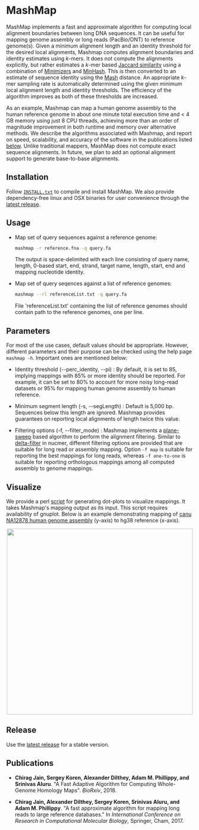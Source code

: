 MashMap
========================================================================

MashMap implements a fast and approximate algorithm for computing local alignment boundaries between long DNA sequences. It can be useful for mapping genome assembly or long reads (PacBio/ONT) to reference genome(s). Given a minimum alignment length and an identity threshold for the desired local alignments, Mashmap computes alignment boundaries and identity estimates using *k*-mers. It does not compute the alignments explicitly, but rather estimates a *k*-mer based [Jaccard similarity](https://en.wikipedia.org/wiki/Jaccard_index) using a combination of [Minimizers](http://www.cs.princeton.edu/courses/archive/spr05/cos598E/bib/p76-schleimer.pdf) and [MinHash](https://en.wikipedia.org/wiki/MinHash). This is then converted to an estimate of sequence identity using the [Mash](http://mash.readthedocs.org) distance. An appropriate *k*-mer sampling rate is automatically determined using the given minimum local alignment length and identity thresholds. The efficiency of the algorithm improves as both of these thresholds are increased.

As an example, Mashmap can map a human genome assembly to the human reference genome in about one minute total execution time and < 4 GB memory using just 8 CPU threads, achieving more than an order of magnitude improvement in both runtime and memory over alternative methods. We describe the algorithms associated with Mashmap, and report on speed, scalability, and accuracy of the software in the publications listed [below](#publications). Unlike traditional mappers, MashMap does not compute exact sequence alignments. In future, we plan to add an optional alignment support to generate base-to-base alignments.

## Installation
Follow [`INSTALL.txt`](INSTALL.txt) to compile and install MashMap. We also provide dependency-free linux and OSX binaries for user convenience through the [latest release](https://github.com/marbl/MashMap/releases).

## Usage

* Map set of query sequences against a reference genome:
  ```sh
  mashmap -r reference.fna -q query.fa
  ```
  The output is space-delimited with each line consisting of query name, length,
  0-based start, end, strand, target name, length, start, end and mapping nucleotide
  identity.

* Map set of query seqences against a list of reference genomes:
  ```sh
  mashmap --rl referenceList.txt -q query.fa
  ```
  File 'referenceList.txt' containing the list of reference genomes should contain path to the reference genomes, one per line.

## Parameters

For most of the use cases, default values should be appropriate. However, different parameters and their purpose can be checked using the help page `mashmap -h`. Important ones are mentioned below:

* Identity threshold (--perc_identity, --pi) : By default, it is set to 85, implying mappings with 85% or more identity should be reported. For example, it can be set to 80% to account for more noisy long-read datasets or 95% for mapping human genome assembly to human reference.

* Minimum segment length (-s, --segLength) :  Default is 5,000 bp. Sequences below this length are ignored. Mashmap provides guarantees on reporting local alignments of length twice this value.

* Filtering options (-f, --filter_mode) : Mashmap implements a [plane-sweep](https://en.wikipedia.org/wiki/Sweep_line_algorithm) based algorithm to perform the alignment filtering. Similar to [delta-filter](http://mummer.sourceforge.net/manual/#filter) in nucmer, different filtering options are provided that are suitable for long read or assembly mapping. Option `-f map` is suitable for reporting the best mappings for long reads, whereas `-f one-to-one` is suitable for reporting orthologous mappings among all computed assembly to genome mappings.   

## Visualize

We provide a perl [script](scripts) for generating dot-plots to visualize mappings. It takes Mashmap's mapping output as its input. This script requires availability of gnuplot. Below is an example demonstrating mapping of [canu NA12878 human genome assembly](https://github.com/nanopore-wgs-consortium/NA12878/blob/master/Genome.md) (y-axis) to hg38 reference (x-axis).

<p align="center">
<img src="https://1aaaa1f6-a-62cb3a1a-s-sites.googlegroups.com/site/chirgjain/readme-dotplot_canu_hg38.png?attachauth=ANoY7cpmO7nF1KXLjRr1GjRUeo5bK9DPHksxw9y5s5VQh4d7RJlM0JMJISeD6BTSeO_5kIiTU4-IRondnxNoPQADCT6tWu-9R-_FXR048gzmibcl_QSWtNgHISgMMkQPxtIXp8obli_0zVGIEN_KXTL-xUzAWJ9wQr8fwPNY-Ra51IZBfehJ9-mSUVdIkgL1bkc0_2wETGnT0plVJQdz_dSnBq-W2SxCDcxmdt6IyZLAmJLHAzkU04U%3D&attredirects=0" height="500"/>
</p>

## Release

Use the [latest release](https://github.com/marbl/MashMap/releases) for a stable version. 

## <a name=“publications”></a>Publications

- **Chirag Jain, Sergey Koren, Alexander Dilthey, Adam M. Phillippy, and Srinivas Aluru**. "A Fast Adaptive Algorithm for Computing Whole-Genome Homology Maps". *BioRxiv*, 2018.

- **Chirag Jain, Alexander Dilthey, Sergey Koren, Srinivas Aluru, and Adam M. Phillippy**. "A fast approximate algorithm for mapping long reads to large reference databases." In *International Conference on Research in Computational Molecular Biology*, Springer, Cham, 2017.
